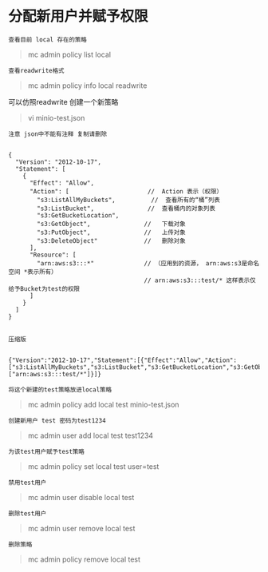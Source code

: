 # 分配新用户并赋予权限

    查看目前 local 存在的策略    

>mc admin policy list local

    查看readwrite格式

>mc admin policy info local readwrite

   可以仿照readwrite 创建一个新策略

> vi minio-test.json

    注意 json中不能有注释 复制请删除 

```aidl

{
  "Version": "2012-10-17",         
  "Statement": [
    {
      "Effect": "Allow",
      "Action": [                      //  Action 表示（权限）
		"s3:ListAllMyBuckets",          //  查看所有的“桶”列表
		"s3:ListBucket",               //  查看桶内的对象列表
		"s3:GetBucketLocation",         
		"s3:GetObject",               //   下载对象
		"s3:PutObject",               //   上传对象
		"s3:DeleteObject"             //   删除对象
      ],
      "Resource": [
        "arn:aws:s3:::*"              // （应用到的资源， arn:aws:s3是命名空间 *表示所有）
                                      // arn:aws:s3:::test/* 这样表示仅给予Bucket为test的权限
      ]
    }
  ]
}


```
    压缩版

```aidl

{"Version":"2012-10-17","Statement":[{"Effect":"Allow","Action":["s3:ListAllMyBuckets","s3:ListBucket","s3:GetBucketLocation","s3:GetObject","s3:PutObject","s3:DeleteObject"],"Resource":["arn:aws:s3:::test/*"]}]}

```

    将这个新建的test策略放进local策略

>mc admin policy add local test minio-test.json


    创建新用户 test 密码为test1234

>mc admin user add local test test1234

    为该test用户赋予test策略

> mc admin policy set local test user=test

    禁用test用户

> mc admin user disable local test

    删除test用户

>mc admin user remove local test

    删除策略
    
>mc admin policy remove local test
